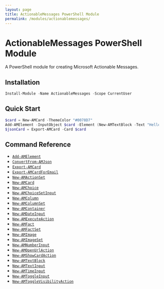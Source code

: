```yaml
---
layout: page
title: ActionableMessages PowerShell Module
permalink: /modules/actionablemessages/
---
```


# ActionableMessages PowerShell Module

A PowerShell module for creating Microsoft Actionable Messages.

## Installation

```powershell
Install-Module -Name ActionableMessages -Scope CurrentUser
```

## Quick Start

```powershell
$card = New-AMCard -ThemeColor "#0078D7"
Add-AMElement -InputObject $card -Element (New-AMTextBlock -Text "Hello, World!")
$jsonCard = Export-AMCard -Card $card
```

## Command Reference

* [`Add-AMElement`](commands/Add-AMElement/)
* [`ConvertFrom-AMJson`](commands/ConvertFrom-AMJson/)
* [`Export-AMCard`](commands/Export-AMCard/)
* [`Export-AMCardForEmail`](commands/Export-AMCardForEmail/)
* [`New-AMActionSet`](commands/New-AMActionSet/)
* [`New-AMCard`](commands/New-AMCard/)
* [`New-AMChoice`](commands/New-AMChoice/)
* [`New-AMChoiceSetInput`](commands/New-AMChoiceSetInput/)
* [`New-AMColumn`](commands/New-AMColumn/)
* [`New-AMColumnSet`](commands/New-AMColumnSet/)
* [`New-AMContainer`](commands/New-AMContainer/)
* [`New-AMDateInput`](commands/New-AMDateInput/)
* [`New-AMExecuteAction`](commands/New-AMExecuteAction/)
* [`New-AMFact`](commands/New-AMFact/)
* [`New-AMFactSet`](commands/New-AMFactSet/)
* [`New-AMImage`](commands/New-AMImage/)
* [`New-AMImageSet`](commands/New-AMImageSet/)
* [`New-AMNumberInput`](commands/New-AMNumberInput/)
* [`New-AMOpenUrlAction`](commands/New-AMOpenUrlAction/)
* [`New-AMShowCardAction`](commands/New-AMShowCardAction/)
* [`New-AMTextBlock`](commands/New-AMTextBlock/)
* [`New-AMTextInput`](commands/New-AMTextInput/)
* [`New-AMTimeInput`](commands/New-AMTimeInput/)
* [`New-AMToggleInput`](commands/New-AMToggleInput/)
* [`New-AMToggleVisibilityAction`](commands/New-AMToggleVisibilityAction/)